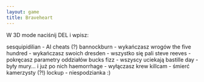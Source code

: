 ```yaml
---
layout: game
title: Braveheart
---
```


W 3D mode naciśnij DEL i wpisz:        

sesquipidilian   	- AI cheats (?)
bannockburn    	- wykańczasz wrogów
the five hundred 	- wykańczasz swoich
dresden             	- wszystko się pali
steve reeves     	- pokręcasz parametry oddziałów
bucks fizz            	- wszyscy uciekają
bastille day           	- były mury... i już po nich
haemorrhage       	- wyłączasz krew
killcam                	- śmierć kamerzysty (?!)
lockup                 	- niespodzianka :)
